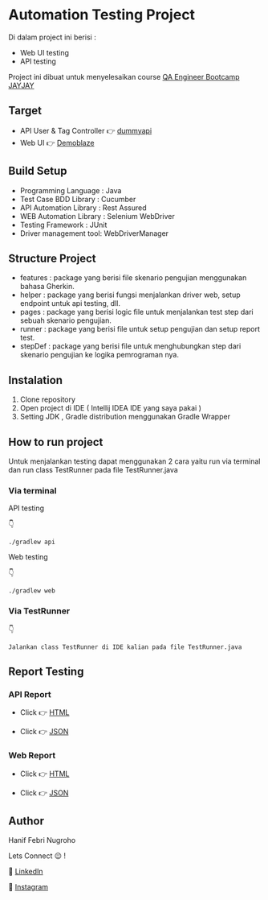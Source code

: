 # Automation Testing Project

Di dalam project ini berisi : 
- Web UI testing
- API testing
  
Project ini dibuat untuk menyelesaikan course [QA Engineer Bootcamp JAYJAY](https://jayjay.co/)

## Target
- API User & Tag Controller :point_right: [dummyapi](https://dummyapi.io)
- Web UI :point_right: [Demoblaze](https://www.demoblaze.com/)

## Build Setup 

- Programming Language : Java 
- Test Case BDD Library : Cucumber
- API Automation Library : Rest Assured
- WEB Automation Library : Selenium WebDriver
- Testing Framework : JUnit
- Driver management tool: WebDriverManager

## Structure Project

- features : package yang berisi file skenario pengujian menggunakan bahasa Gherkin.
- helper : package yang berisi fungsi menjalankan driver web, setup endpoint untuk api testing, dll.
- pages : package yang berisi logic file untuk menjalankan test step dari sebuah skenario pengujian.
- runner : package yang berisi file untuk setup pengujian dan setup report test.
- stepDef : package yang berisi file untuk menghubungkan step dari skenario pengujian ke logika pemrograman nya.

## Instalation 

1. Clone repository
2. Open project di IDE ( Intellij IDEA IDE yang saya pakai )
3. Setting JDK , Gradle distribution menggunakan Gradle Wrapper

## How to run project

Untuk menjalankan testing dapat menggunakan 2 cara yaitu run via terminal dan run class TestRunner pada file TestRunner.java

### Via terminal

API testing

:point_down:

```
./gradlew api
```
Web testing

:point_down:	

```
./gradlew web
```

### Via TestRunner

:point_down:

```
Jalankan class TestRunner di IDE kalian pada file TestRunner.java
```

## Report Testing

### API Report

- Click :point_right: [HTML](https://haniffebri.github.io/api-web-automation-project/api-report.html)

- Click :point_right: [JSON](https://haniffebri.github.io/api-web-automation-project/api-report.json)

### Web Report

- Click :point_right: [HTML](https://haniffebri.github.io/api-web-automation-project/web-report.html)

- Click :point_right: [JSON](https://haniffebri.github.io/api-web-automation-project/web-report.json)

## Author

Hanif Febri Nugroho

Lets Connect :wink: !

:wave:  [LinkedIn](https://www.linkedin.com/in/haniffnu/)

:wave:  [Instagram](https://www.instagram.com/haniffnu_/)
